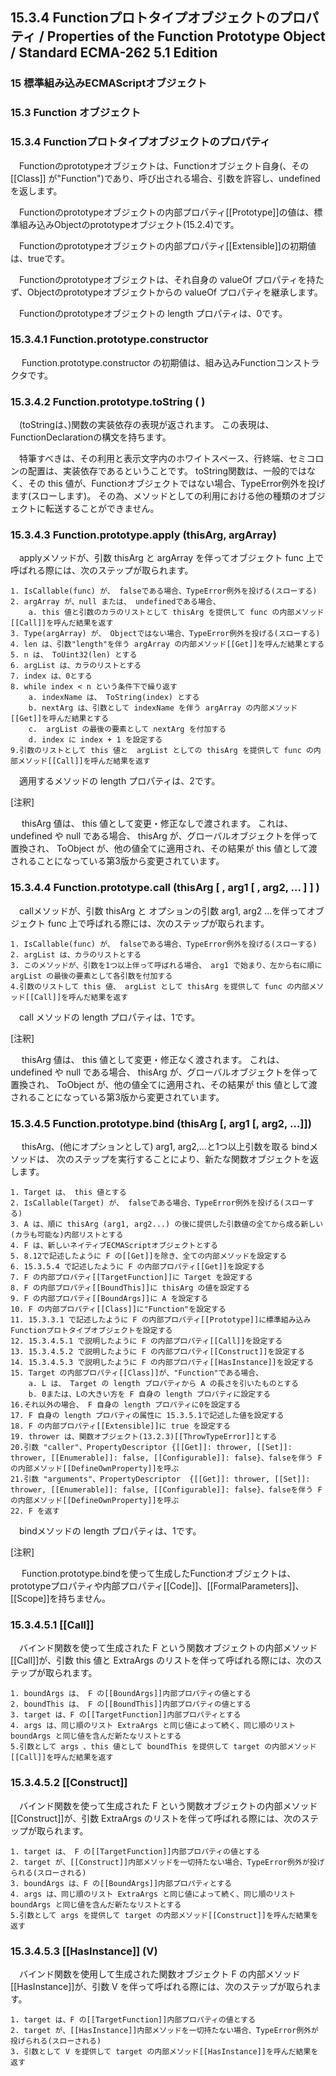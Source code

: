 15.3.4 Functionプロトタイプオブジェクトのプロパティ / Properties of the Function Prototype Object / Standard ECMA-262 5.1 Edition
---------------------------------------------------------------------------------------------------------------------------------

### 15 標準組み込みECMAScriptオブジェクト

### 15.3 Function オブジェクト

### 15.3.4 Functionプロトタイプオブジェクトのプロパティ

　Functionのprototypeオブジェクトは、Functionオブジェクト自身(、その[[Class]]
が"Function")であり、呼び出される場合、引数を許容し、undefinedを返します。

　Functionのprototypeオブジェクトの内部プロパティ[[Prototype]]の値は、標準組み込みObjectのprototypeオブジェクト(15.2.4)です。

　Functionのprototypeオブジェクトの内部プロパティ[[Extensible]]の初期値は、trueです。

　Functionのprototypeオブジェクトは、それ自身の valueOf
プロパティを持たず、Objectのprototypeオブジェクトからの valueOf
プロパティを継承します。

　Functionのprototypeオブジェクトの length プロパティは、0です。

### 15.3.4.1 Function.prototype.constructor

　 Function.prototype.constructor
の初期値は、組み込みFunctionコンストラクタです。

### 15.3.4.2 Function.prototype.toString ( )

　(toStringは、)関数の実装依存の表現が返されます。
この表現は、FunctionDeclarationの構文を持ちます。

　特筆すべきは、その利用と表示文字内のホワイトスペース、行終端、セミコロンの配置は、実装依存であるということです。
toString関数は、一般的ではなく、その this
値が、Functionオブジェクトではない場合、TypeError例外を投げます(スローします)。
その為、メソッドとしての利用における他の種類のオブジェクトに転送することができません。

### 15.3.4.3 Function.prototype.apply (thisArg, argArray)

　applyメソッドが、引数 thisArg と argArray を伴ってオブジェクト func
上で呼ばれる際には、次のステップが取られます。

    1. IsCallable(func) が、 falseである場合、TypeError例外を投げる(スローする)
    2. argArray が、null または、 undefinedである場合、
        a. this 値と引数のカラのリストとして thisArg を提供して func の内部メソッド[[Call]]を呼んだ結果を返す
    3. Type(argArray) が、 Objectではない場合、TypeError例外を投げる(スローする)
    4. len は、引数"length"を伴う argArray の内部メソッド[[Get]]を呼んだ結果とする
    5. n は、 ToUint32(len) とする
    6. argList は、カラのリストとする
    7. index は、0とする
    8. while index < n という条件下で繰り返す
        a. indexName は、 ToString(index) とする
        b. nextArg は、引数として indexName を伴う argArray の内部メソッド[[Get]]を呼んだ結果とする
        c.  argList の最後の要素として nextArg を付加する
        d. index に index + 1 を設定する
    9.引数のリストとして this 値と  argList としての thisArg を提供して func の内部メソッド[[Call]]を呼んだ結果を返す

　適用するメソッドの length プロパティは、2です。

[注釈]

　 thisArg 値は、 this 値として変更・修正なしで渡されます。 これは、
undefined や null である場合、 thisArg
が、グローバルオブジェクトを伴って置換され、 ToObject
が、他の値全てに適用され、その結果が this
値として渡されることになっている第3版から変更されています。

### 15.3.4.4 Function.prototype.call (thisArg [ , arg1 [ , arg2, … ] ] )

　callメソッドが、引数 thisArg と オプションの引数 arg1, arg2
...を伴ってオブジェクト func
上で呼ばれる際には、次のステップが取られます。

    1. IsCallable(func) が、 falseである場合、TypeError例外を投げる(スローする)
    2. argList は、カラのリストとする
    3. このメソッドが、引数を1つ以上伴って呼ばれる場合、 arg1 で始まり、左から右に順に argList の最後の要素として各引数を付加する
    4.引数のリストして this 値、 argList として thisArg を提供して func の内部メソッド[[Call]]を呼んだ結果を返す

　call メソッドの length プロパティは、1です。

[注釈]

　 thisArg 値は、 this 値として変更・修正なく渡されます。 これは、
undefined や null である場合、 thisArg
が、グローバルオブジェクトを伴って置換され、 ToObject
が、他の値全てに適用され、その結果が this
値として渡されることになっている第3版から変更されています。

### 15.3.4.5 Function.prototype.bind (thisArg [, arg1 [, arg2, …]])

　 thisArg、(他にオプションとして) arg1, arg2,...と1つ以上引数を取る
bindメソッドは、
次のステップを実行することにより、新たな関数オブジェクトを返します。

    1. Target は、 this 値とする
    2. IsCallable(Target) が、 falseである場合、TypeError例外を投げる(スローする)
    3. A は、順に thisArg (arg1, arg2...) の後に提供した引数値の全てから成る新しい(カラも可能な)内部リストとする
    4. F は、新しいネイティブECMAScriptオブジェクトとする
    5. 8.12で記述したように F の[[Get]]を除き、全ての内部メソッドを設定する
    6. 15.3.5.4 で記述したように F の内部プロパティ[[Get]]を設定する
    7. F の内部プロパティ[[TargetFunction]]に Target を設定する
    8. F の内部プロパティ[[BoundThis]]に thisArg の値を設定する
    9. F の内部プロパティ[[BoundArgs]]に A を設定する
    10. F の内部プロパティ[[Class]]に"Function"を設定する
    11. 15.3.3.1 で記述したように F の内部プロパティ[[Prototype]]に標準組み込みFunctionプロトタイプオブジェクトを設定する
    12. 15.3.4.5.1 で説明したように F の内部プロパティ[[Call]]を設定する
    13. 15.3.4.5.2 で説明したように F の内部プロパティ[[Construct]]を設定する
    14. 15.3.4.5.3 で説明したように F の内部プロパティ[[HasInstance]]を設定する
    15. Target の内部プロパティ[[Class]]が、"Function"である場合、
        a. L は、 Target の length プロパティから A の長さを引いたものとする
        b. 0または、Lの大きい方を F 自身の length プロパティに設定する
    16.それ以外の場合、 F 自身の length プロパティに0を設定する
    17. F 自身の length プロパティの属性に 15.3.5.1で記述した値を設定する
    18. F の内部プロパティ[[Extensible]]に true を設定する
    19. thrower は、関数オブジェクト(13.2.3)[[ThrowTypeError]]とする
    20.引数 "caller"、PropertyDescriptor {[[Get]]: thrower, [[Set]]: thrower, [[Enumerable]]: false, [[Configurable]]: false}、falseを伴う F の内部メソッド[[DefineOwnProperty]]を呼ぶ
    21.引数 "arguments"、PropertyDescriptor  {[[Get]]: thrower, [[Set]]: thrower, [[Enumerable]]: false, [[Configurable]]: false}、falseを伴う F の内部メソッド[[DefineOwnProperty]]を呼ぶ
    22. F を返す

　bindメソッドの length プロパティは、1です。

[注釈]

　
Function.prototype.bindを使って生成したFunctionオブジェクトは、prototypeプロパティや内部プロパティ[[Code]]、[[FormalParameters]]、[[Scope]]を持ちません。

### 15.3.4.5.1 [[Call]]

　バインド関数を使って生成された F
という関数オブジェクトの内部メソッド[[Call]]が、引数 this 値と ExtraArgs
のリストを伴って呼ばれる際には、次のステップが取られます。

    1. boundArgs は、 F の[[BoundArgs]]内部プロパティの値とする
    2. boundThis は、 F の[[BoundThis]]内部プロパティの値とする
    3. target は、F の[[TargetFunction]]内部プロパティとする
    4. args は、同じ順のリスト ExtraArgs と同じ値によって続く、同じ順のリスト boundArgs と同じ値を含んだ新たなリストとする
    5.引数として args 、this 値として boundThis を提供して target の内部メソッド[[Call]]を呼んだ結果を返す

### 15.3.4.5.2 [[Construct]]

　バインド関数を使って生成された F
という関数オブジェクトの内部メソッド[[Construct]]が、引数 ExtraArgs
のリストを伴って呼ばれる際には、次のステップが取られます。

    1. target は、 F の[[TargetFunction]]内部プロパティの値とする
    2. target が、[[Construct]]内部メソッドを一切持たない場合、TypeError例外が投げられる(スローされる)
    3. boundArgs は、F の[[BoundArgs]]内部プロパティとする
    4. args は、同じ順のリスト ExtraArgs と同じ値によって続く、同じ順のリスト boundArgs と同じ値を含んだ新たなリストとする
    5.引数として args を提供して target の内部メソッド[[Construct]]を呼んだ結果を返す

### 15.3.4.5.3 [[HasInstance]] (V)

　バインド関数を使用して生成された関数オブジェクト F
の内部メソッド[[HasInstance]]が、引数 V
を伴って呼ばれる際には、次のステップが取られます。

    1. target は、F の[[TargetFunction]]内部プロパティの値とする
    2. target が、[[HasInstance]]内部メソッドを一切持たない場合、TypeError例外が投げられる(スローされる)
    3. 引数として V を提供して target の内部メソッド[[HasInstance]]を呼んだ結果を返す
